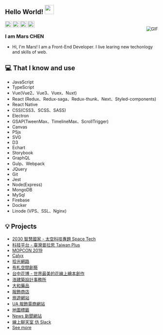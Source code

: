 ## Hello World! <img src="https://raw.githubusercontent.com/iampavangandhi/iampavangandhi/master/gifs/Hi.gif" width="30px"></h2>

<a href="https://www.linkedin.com/in/hsimao-mars/">
  <img align="left" alt="Mars Linkdein" width="22px" src="https://cdn.jsdelivr.net/npm/simple-icons@v3/icons/linkedin.svg" />
</a>
<a href="https://github.com/hsimao">
  <img align="left" alt="Mars Github" width="22px" src="https://cdn.jsdelivr.net/npm/simple-icons@v3/icons/github.svg" />
</a>
<a href="https://codepen.io/hsimao/">
  <img align="left" alt="Mars Codepen" width="22px" src="https://cdn.jsdelivr.net/npm/simple-icons@v3/icons/codepen.svg" />
</a>
<a href="https://www.openprocessing.org/user/217863/#sketches">
  <img align="left" alt="Mars openprocessing" width="22px" src="https://tetunori.github.io/GenerativeArtWithMath-p5.js/pages/images/openProcessingIcon.png" />
</a>
<br />
<img align="right" alt="GIF" src="https://media.giphy.com/media/13HgwGsXF0aiGY/giphy.gif" />

### I am Mars CHEN

- Hi, I'm Mars! I am a Front-End Developer. I live learing new techonlogy and skills of web.

## 💻 That I know and use

- JavaScript
- TypeScript
- Vue(Vue2、Vue3、Vuex、Nuxt)
- React (Redux、Redux-saga、Redux-thunk、Next、Styled-components)
- React Native
- CSS(CSS3、SCSS、SASS)
- Electron
- GSAP(TweenMax、TimelineMax、ScrollTrigger)
- Canvas
- P5js
- SVG
- D3
- Echart
- Storybook
- GraphQL
- Gulp、Webpack
- JQuery
- Git
- Jest
- Node(Express)
- MongoDB
- MySql
- Firebase
- Docker
- Linode (VPS、SSL、Nginx)

## 💡 Projects

- [2030 智慧國家 - 太空科技專題 Space Tech](https://2030.tw/space-tech)
- [科技平台 - 臺灣普拉思 Taiwan Plus](https://taiwanplus.tw/)
- [MOPCON 2019](https://mopcon.org/2019/)
- [Calyx](https://calyxtechs.com/)
- [拾光網路](https://nasrio.com/)
- [布札空間創藝](https://bps-design.com/)
- [台中花博 - 世界最美的花線上繪本創作](https://www.myprettyflower.org/)
- [浩建築設計事務所](https://haoarch.com/)
- [大和藥品](http://daiwa-pharm.project.nasrio.org/)
- [服飾商店](https://react-shop-crwn.herokuapp.com/)
- [旅遊網站](https://natours-tour.herokuapp.com/)
- [UA 服飾電商網站](https://nuxt-shop.hsimao.org/)
- [地圖標籤](https://nuxt-shop.hsimao.org/)
- [News 新聞網站](https://your-news.now.sh/)
- [線上聊天室 仿 Slack](https://react-slack-21746.firebaseapp.com/)
- [See more](https://codepen.io/hsimao/full/WZELvE)
